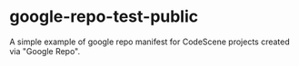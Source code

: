 # google-repo-test-public
A simple example of google repo manifest for CodeScene projects created via "Google Repo".
